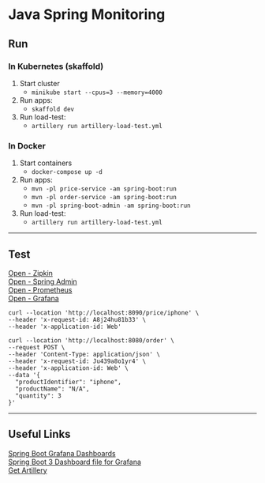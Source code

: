 # Java Spring Monitoring

## Run

### In Kubernetes (skaffold)
1. Start cluster
    - `minikube start --cpus=3 --memory=4000`
2. Run apps:
   - `skaffold dev`
3. Run load-test:
   - `artillery run artillery-load-test.yml`

### In Docker
1. Start containers
    - `docker-compose up -d`
2. Run apps:
    - `mvn -pl price-service -am spring-boot:run`
    - `mvn -pl order-service -am spring-boot:run`
    - `mvn -pl spring-boot-admin -am spring-boot:run`
3. Run load-test:
   - `artillery run artillery-load-test.yml`

---
## Test

[Open - Zipkin](http://localhost:9411)\
[Open - Spring Admin](http://localhost:9999)\
[Open - Prometheus](http://localhost:9090/targets)\
[Open - Grafana](http://localhost:3000/d/d3092176-b514-4046-90e9-61554c809dec)


```shell
curl --location 'http://localhost:8090/price/iphone' \
--header 'x-request-id: A8j24hu81b33' \
--header 'x-application-id: Web'
```

```shell
curl --location 'http://localhost:8080/order' \
--request POST \
--header 'Content-Type: application/json' \
--header 'x-request-id: Ju439a8o1yr4' \
--header 'x-application-id: Web' \
--data '{
  "productIdentifier": "iphone",
  "productName": "N/A",
  "quantity": 3
}'
```

---
## Useful Links
[Spring Boot Grafana Dashboards](https://grafana.com/grafana/dashboards/?search=spring+boot)\
[Spring Boot 3 Dashboard file for Grafana](https://grafana.com/grafana/dashboards/19004-spring-boot-statistics/)\
[Get Artillery](https://www.artillery.io/docs/get-started/get-artillery)
